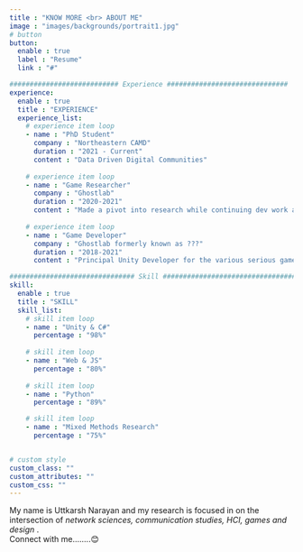 ```yaml
---
title : "KNOW MORE <br> ABOUT ME"
image : "images/backgrounds/portrait1.jpg"
# button
button:
  enable : true
  label : "Resume"
  link : "#"

########################### Experience ##############################
experience:
  enable : true
  title : "EXPERIENCE"
  experience_list:
    # experience item loop
    - name : "PhD Student"
      company : "Northeastern CAMD"
      duration : "2021 - Current"
      content : "Data Driven Digital Communities"
      
    # experience item loop
    - name : "Game Researcher"
      company : "Ghostlab"
      duration : "2020-2021"
      content : "Made a pivot into research while continuing dev work as well."
      
    # experience item loop
    - name : "Game Developer"
      company : "Ghostlab formerly known as ???"
      duration : "2018-2021"
      content : "Principal Unity Developer for the various serious games projects."

############################### Skill #################################
skill:
  enable : true
  title : "SKILL"
  skill_list:
    # skill item loop
    - name : "Unity & C#"
      percentage : "98%"
      
    # skill item loop
    - name : "Web & JS"
      percentage : "80%"
      
    # skill item loop
    - name : "Python"
      percentage : "89%"

    # skill item loop
    - name : "Mixed Methods Research"
      percentage : "75%"


# custom style
custom_class: "" 
custom_attributes: "" 
custom_css: ""
---
```


My name is Uttkarsh Narayan and my research is focused in on the intersection of <i>network sciences, communication studies, HCI, games and design </i>.<br>Connect with me........😊